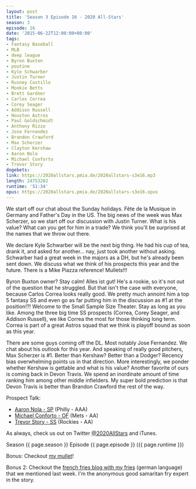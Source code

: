 ```yaml
---
layout: post
title: 'Season 3 Episode 16 - 2020 All-Stars'
season: 3
episode: 16
date: '2015-06-22T12:00:00+00:00'
tags:
- Fantasy Baseball
- MLB
- deep league
- Byron Buxton
- poutine
- Kyle Schwarber
- Justin Turner
- Rusney Castillo
- Mookie Betts
- Brett Gardner
- Carlos Correa
- Corey Seager
- Addison Russell
- Houston Astros
- Paul Goldschmidt
- Anthony Rizzo
- Jose Fernandez
- Brandon Crawford
- Max Scherzer
- Clayton Kershaw
- Aaron Nola
- Michael Conforto
- Trevor Story
dogebets:
link: https://2020allstars.pmia.de/2020allstars-s3e16.mp3
length: 24753202
runtime: '51:34'
opus: https://2020allstars.pmia.de/2020allstars-s3e16.opus
---
```

We start off our chat about the Sunday holidays.  Fête de la Musique in Germany and Father's Day in the US.  The big news of the week was Max Scherzer, so we start off our discussion with Justin Turner.  What is his value?  What can you get for him in a trade?  We think you'll be surprised at the names that we throw out there.  

We declare Kyle Schwarber will be the next big thing.  He had his cup of tea, drank it, and asked for another... nay, just took another without asking.  Schwarber had a great week in the majors as a DH, but he's already been sent down.  We discuss what we think of his prospects this year and the future.  There is a Mike Piazza reference!  Mullets!!!  

Byron Buxton owner?  Stay calm!  Alles ist gut!  He's a rookie, so it's not out of the question that he struggled.  But that isn't the case with everyone, because Carlos Correa looks really good.  We pretty much annoint him a top 5 fantasy SS and even go as far putting him in the discussion as #1 at the position!?!  Welcome to the Small Sample Size Theater.  Stay as long as you like.  Among the three big time SS prospects (Correa, Corey Seager, and Addison Russell), we like Correa the most for those thinking long term.  Correa is part of a great Astros squad that we think is playoff bound as soon as this year.  

There are some guys coming off the DL.  Most notably Jose Fernandez.  We chat about his outlook for this year.  And speaking of really good pitchers, Max Scherzer is #1.  Better than Kershaw?  Better than a Dodger?  Recency bias overwhelming points us in that direction.  More interestingly, we ponder whether Kershaw is gettable and what is his value?  Another favorite of ours is coming back in Devon Travis.  We spend an inordinate amount of time ranking him among other middle infielders.  My super bold prediction is that Devon Travis is better than Brandon Crawford the rest of the way.  

Prospect Talk:

* [Aaron Nola - SP](http://www.fangraphs.com/statss.aspx?playerid=sa599230&position=P) (Philly - AAA)  
* [Michael Conforto - OF](http://www.fangraphs.com/statss.aspx?playerid=sa709038&position=OF) (Mets - AA)  
* [Trevor Story - SS](http://www.fangraphs.com/statss.aspx?playerid=sa597765&position=SS) (Rockies - AA)  

As always, check us out on Twitter [@2020AllStars](https://www.twitter.com/2020allstars) and iTunes.  

Season {{ page.season }} Episode {{ page.episode }} ({{ page.runtime }})  

Bonus:  Checkout [my mullet](http://gravatar.com/maverickpl)!  

Bonus 2:  Checkout the [french fries blog with my fries](https://pommesluv.wordpress.com/2015/06/21/pommes-selber-machen-teil-2/) (german language) that we mentioned last week.  I'm the anonymous good samaritan fry expert in the story.  
